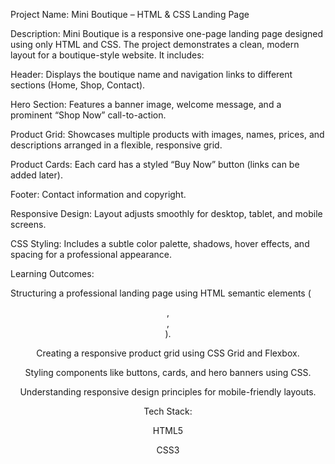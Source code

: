 Project Name: Mini Boutique – HTML & CSS Landing Page

Description:
Mini Boutique is a responsive one-page landing page designed using only HTML and CSS. The project demonstrates a clean, modern layout for a boutique-style website. It includes:

Header: Displays the boutique name and navigation links to different sections (Home, Shop, Contact).

Hero Section: Features a banner image, welcome message, and a prominent “Shop Now” call-to-action.

Product Grid: Showcases multiple products with images, names, prices, and descriptions arranged in a flexible, responsive grid.

Product Cards: Each card has a styled “Buy Now” button (links can be added later).

Footer: Contact information and copyright.

Responsive Design: Layout adjusts smoothly for desktop, tablet, and mobile screens.

CSS Styling: Includes a subtle color palette, shadows, hover effects, and spacing for a professional appearance.

Learning Outcomes:

Structuring a professional landing page using HTML semantic elements (<header>, <main>, <footer>).

Creating a responsive product grid using CSS Grid and Flexbox.

Styling components like buttons, cards, and hero banners using CSS.

Understanding responsive design principles for mobile-friendly layouts.

Tech Stack:

HTML5

CSS3
